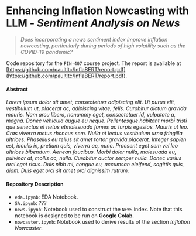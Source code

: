 # Enhancing Inflation Nowcasting with LLM - *Sentiment Analysis on News*
> *Does incorporating a news sentiment index improve inflation nowcasting, particularly during periods of high volatility such as the COVID-19 pandemic?*

Code repository for the `FIN-407` course project. The report is available at [https://github.com/paultltc/InflaBERT/report.pdf](https://github.com/paultltc/InflaBERT/report.pdf).

#### Abstract
*Lorem ipsum dolor sit amet, consectetuer adipiscing elit. Ut purus elit, vestibulum ut, placerat ac, adipiscing vitae, felis. Curabitur dictum gravida mauris. Nam arcu libero, nonummy eget, consectetuer id, vulputate a, magna. Donec vehicula augue eu neque. Pellentesque habitant morbi tristi que senectus et netus etmalesuada fames ac turpis egestas. Mauris ut leo. Cras viverra metus rhoncus sem. Nulla et lectus vestibulum urna fringilla ultrices. Phasellus eu tellus sit amet tortor gravida placerat. Integer sapien est, iaculis in, pretium quis, viverra ac, nunc. Praesent eget sem vel leo ultrices bibendum. Aenean faucibus. Morbi dolor nulla, malesuada eu, pulvinar at, mollis ac, nulla. Curabitur auctor semper nulla. Donec varius orci eget risus. Duis nibh mi, congue eu, accumsan eleifend, sagittis quis, diam. Duis eget orci sit amet orci dignissim rutrum.*

#### Repository Description

- `eda.ipynb`: EDA Notebook. 
- `SA.ipynb`: ???
- `news.ipynb`: Notebook used to construct the `NEWS` index. Note that this notebook is designed to be run on **Google Colab**.
- `nowcaster.ipynb`: Notebook used to derive results of the section *Inflation Nowcaster*.